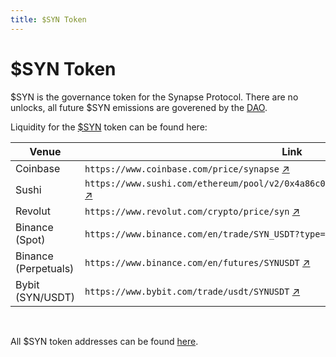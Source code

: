 ```yaml
---
title: $SYN Token
---
```


# $SYN Token

$SYN is the governance token for the Synapse Protocol. There are no unlocks, all future $SYN emissions are goverened by the [DAO](/docs/bridge/docs/01-About/01-DAO).


Liquidity for the [$SYN](https://coinmarketcap.com/currencies/synapse-2/) token can be found here:

| Venue                 | Link                                         |
|-----------------------|----------------------------------------------|
| Coinbase              | `https://www.coinbase.com/price/synapse` [↗](https://www.coinbase.com/price/synapse)                                                                                        |
| Sushi                 | `https://www.sushi.com/ethereum/pool/v2/0x4a86c01d67965f8cb3d0aaa2c655705e64097c31` [↗](https://www.sushi.com/ethereum/pool/v2/0x4a86c01d67965f8cb3d0aaa2c655705e64097c31)  |
| Revolut               | `https://www.revolut.com/crypto/price/syn` [↗](https://www.revolut.com/crypto/price/syn)                                                                                    |
| Binance (Spot)        | `https://www.binance.com/en/trade/SYN_USDT?type=spot` [↗](https://www.binance.com/en/trade/SYN_USDT?type=spot)                                                              |
| Binance (Perpetuals)  | `https://www.binance.com/en/futures/SYNUSDT` [↗](https://www.binance.com/en/futures/SYNUSDT)                                                                                |
| Bybit (SYN/USDT)      | `https://www.bybit.com/trade/usdt/SYNUSDT` [↗](https://www.bybit.com/trade/usdt/SYNUSDT)                                                                                    |

<br />

All $SYN token addresses can be found [here](/docs/bridge/docs/05-Contracts/09-SYN).

